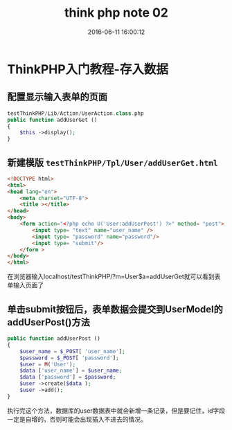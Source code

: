 ﻿---
title: think php note 02
toc: true
categories:
  - 网站开发
tags:
  - thinkphp
date: 2016-06-11 16:00:12
---
# ThinkPHP入门教程-存入数据

## 配置显示输入表单的页面

``` php
testThinkPHP/Lib/Action/UserAction.class.php
public function addUserGet ()
{
    $this ->display();
}
```

<!-- more -->

## 新建模版 `testThinkPHP/Tpl/User/addUserGet.html`

``` html
<!DOCTYPE html>
<html>
<head lang="en">
    <meta charset="UTF-8">
    <title ></title>
</head>
<body>
    <form action="<?php echo U('User:addUserPost') ?>" method= "post">
        <input type= "text" name="user_name" />
        <input type= "password" name="password"/>
        <input type= "submit"/>
    </form >
</body>
</html>
```

在浏览器输入localhost/testThinkPHP/?m=User$a=addUserGet就可以看到表单输入页面了

## 单击submit按钮后，表单数据会提交到UserModel的addUserPost()方法

``` php
public function addUserPost ()
{
    $user_name = $_POST[ 'user_name'];
    $password = $_POST[ 'password'];
    $user = M('User');
    $data ['user_name'] = $user_name;
    $data ['password'] = $password;
    $user ->create($data );
    $user ->add();
}
```

执行完这个方法，数据库的user数据表中就会新增一条记录，但是要记住，id字段一定是自增的，否则可能会出现插入不进去的情况。
